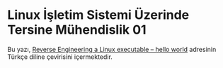 # Linux İşletim Sistemi Üzerinde Tersine Mühendislik 01

Bu yazı, [Reverse Engineering a Linux executable – hello world](https://www.codementor.io/packt/reverse-engineering-a-linux-executable-hello-world-rjceryk5d) adresinin Türkçe diline çevirisini içermektedir. 
